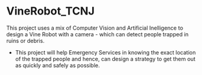 # VineRobot_TCNJ

This project uses a mix of Computer Vision and Artificial Inelligence to design a Vine Robot with a camera - which can detect people trapped in ruins or debris.
 - This project will help Emergency Services in knowing the exact location of the trapped people and hence, can design a strategy to get them out as quickly and safely as possible.
